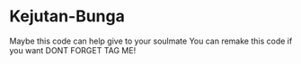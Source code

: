 # Kejutan-Bunga

Maybe this code can help give to your soulmate
You can remake this code if you want 
DONT FORGET TAG ME!
